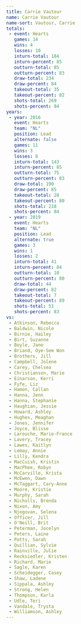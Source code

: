```yaml
---
title: Carrie Vautour
name: Carrie Vautour
name-sort: Vautour, Carrie
totals:
 - event: Hearts
   games: 14
   wins: 4
   losses: 10
   inturn-total: 184
   inturn-percent: 85
   outturn-total: 85
   outturn-percent: 83
   draw-total: 234
   draw-percent: 84
   takeout-total: 35
   takeout-percent: 82
   shots-total: 269
   shots-percent: 84
years:
 - year: 2016
   event: Hearts
   team: "NL"
   position: Lead
   alternate: false
   games: 11
   wins: 3
   losses: 8
   inturn-total: 143
   inturn-percent: 85
   outturn-total: 75
   outturn-percent: 83
   draw-total: 190
   draw-percent: 85
   takeout-total: 28
   takeout-percent: 80
   shots-total: 218
   shots-percent: 84
 - year: 2019
   event: Hearts
   team: "NL"
   position: Lead
   alternate: true
   games: 3
   wins: 1
   losses: 2
   inturn-total: 41
   inturn-percent: 84
   outturn-total: 10
   outturn-percent: 80
   draw-total: 44
   draw-percent: 82
   takeout-total: 7
   takeout-percent: 89
   shots-total: 51
   shots-percent: 83
vs:
 - Atkinson, Rebecca
 - Baldwin, Nicole
 - Birnie, Hailey
 - Birt, Suzanne
 - Boyle, Jane
 - Briand, Oye-Sem Won
 - Brothers, Jill
 - Campbell, Jolene
 - Carey, Chelsea
 - Christianson, Marie
 - Einarson, Kerri
 - Fyfe, Liz
 - Hamon, Callan
 - Hanna, Jenn
 - Hanna, Stephanie
 - Haughian, Jessie
 - Howard, Ashley
 - Hughes, Meaghan
 - Jones, Jennifer
 - Joyce, Blisse
 - Larouche, Marie-France
 - Lavery, Tracey
 - Lawes, Kaitlyn
 - Lemay, Annie
 - Lilly, Kendra
 - MacCuish, Kristin
 - MacPhee, Robyn
 - McCarville, Krista
 - McEwen, Dawn
 - McTaggart, Cary-Anne
 - Moore, Kristie
 - Murphy, Sarah
 - Nicholls, Brenda
 - Nixon, Amy
 - Njegovan, Selena
 - Officer, Jill
 - O'Neill, Brit
 - Peterman, Jocelyn
 - Peters, Laine
 - Potts, Sarah
 - Quillian, Sylvie
 - Rainville, Julie
 - Recksiedler, Kristen
 - Richard, Marie
 - Sagle, Karen
 - Scheidegger, Casey
 - Shaw, Ladene
 - Sippala, Ashley
 - Strong, Helen
 - Thompson, Karla
 - Udle, Teri
 - Vandale, Trysta
 - Williamson, Ashley
---
```

